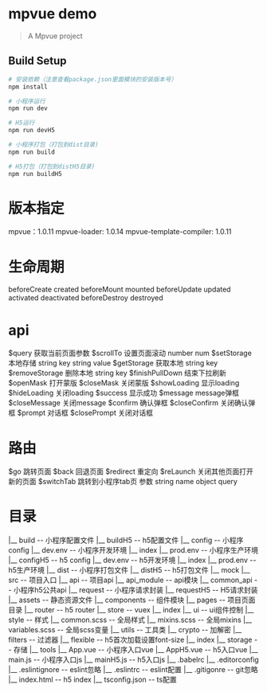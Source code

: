 # mpvue demo

> A Mpvue project

## Build Setup

``` bash
# 安装依赖（注意查看package.json里面模块的安装版本号）
npm install

# 小程序运行
npm run dev

# H5运行
npm run devH5

# 小程序打包（打包到dist目录)
npm run build

# H5打包（打包到distH5目录)
npm run buildH5

```

# 版本指定
mpvue：1.0.11
mpvue-loader: 1.0.14
mpvue-template-compiler: 1.0.11

# 生命周期
beforeCreate
created
beforeMount
mounted
beforeUpdate
updated
activated
deactivated
beforeDestroy
destroyed

# api
$query 获取当前页面参数
$scrollTo 设置页面滚动 number num
$setStorage 本地存储 string key  string value
$getStorage 获取本地 string key
$removeStorage 删除本地 string key
$finishPullDown 结束下拉刷新
$openMask 打开蒙版
$closeMask 关闭蒙版
$showLoading 显示loading
$hideLoading 关闭loading
$success 显示成功
$message message弹框
$closeMessage 关闭message
$confirm 确认弹框
$closeConfirm 关闭确认弹框
$prompt 对话框
$closePrompt 关闭对话框

# 路由
$go    跳转页面
$back  回退页面
$redirect 重定向
$reLaunch 关闭其他页面打开新的页面
$switchTab 跳转到小程序tab页
参数 string name object query


# 目录
|__ build -- 小程序配置文件
|__ buildH5 -- h5配置文件
|__ config -- 小程序config
    |__ dev.env -- 小程序开发环境
    |__ index
    |__ prod.env -- 小程序生产环境
|__ configH5 -- h5 config
    |__ dev.env -- h5开发环境
    |__ index
    |__ prod.env -- h5生产环境
|__ dist -- 小程序打包文件
|__ distH5 -- h5打包文件
|__ mock
|__ src -- 项目入口
    |__ api -- 项目api
        |__ api_module -- api模块
        |__ common_api -- 小程序h5公共api
        |__ request -- 小程序请求封装
        |__ requestH5 -- H5请求封装
    |__ assets -- 静态资源文件
    |__ components -- 组件模块
    |__ pages -- 项目页面目录
    |__ router -- h5 router
    |__ store -- vuex
        |__ index
        |__ ui -- ui组件控制
    |__ style -- 样式
        |__ common.scss -- 全局样式
        |__ mixins.scss -- 全局mixins
        |__ variables.scss -- 全局scss变量
    |__ utils -- 工具类
        |__ crypto -- 加解密
        |__ filters -- 过滤器
        |__ flexible -- h5首次加载设置font-size
        |__ index
        |__ storage -- 存储
        |__ tools
    |__ App.vue -- 小程序入口vue
    |__ AppH5.vue -- h5入口vue
    |__ main.js -- 小程序入口js
    |__ mainH5.js -- h5入口js
|__ .babelrc
|__ .editorconfig
|__ .eslintignore -- eslint忽略
|__ .eslintrc -- eslint配置
|__ .gitigonre -- git忽略
|__ index.html -- h5 index
|__ tsconfig.json -- ts配置


